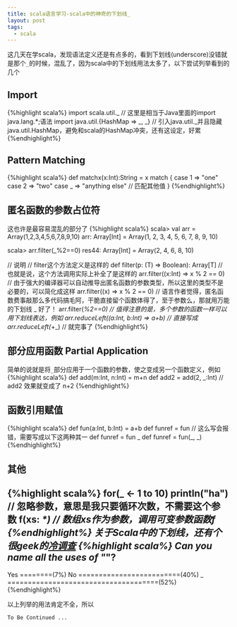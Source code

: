 ```yaml
---
title: scala语言学习-scala中的神奇的下划线_
layout: post
tags:
  - scala
---
```

这几天在学scala，发现语法定义还是有点多的，看到下划线(underscore)没错就是那个`_`的时候，混乱了，因为scala中的下划线用法太多了，以下尝试列举看到的几个

## Import
{%highlight scala%}
import scala.util._ // 这里是相当于Java里面的import java.lang.*;语法
import java.util.{HashMap => _, _} // 引入java.util._并且隐藏java.util.HashMap，避免和scala的HashMap冲突，还有这设定，好累
{%endhighlight%}

## Pattern Matching
{%highlight scala%}
def matchx(x:Int):String = x match {
    case 1 => "one"
    case 2 => "two"
    case _ => "anything else" // 匹配其他值
}
{%endhighlight%}

## 匿名函数的参数占位符
这也许是最容易混乱的部分了
{%highlight scala%}
scala> val arr = Array(1,2,3,4,5,6,7,8,9,10)
arr: Array[Int] = Array(1, 2, 3, 4, 5, 6, 7, 8, 9, 10)

scala> arr.filter(_%2==0)
res44: Array[Int] = Array(2, 4, 6, 8, 10)

// 说明
// filter这个方法定义是这样的
def filter(p: (T) => Boolean): Array[T]
// 也就是说，这个方法调用实际上补全了是这样的
arr.filter((x:Int) => x % 2 == 0)
// 由于强大的编译器可以自动推导出匿名函数的参数类型，所以这里的类型不是必要的，可以简化成这样
arr.filter((x) => x % 2 == 0)
// 语言作者觉得，匿名函数费事敲那么多代码搞毛阿，干脆直接留个函数体得了，至于参数么，那就用万能的下划线 _ 好了！
arr.filter(_%2==0)
// 值得注意的是，多个参数的函数一样可以用下划线表达，例如
arr.reduceLeft((a:Int, b:Int) => a+b)
// 直接写成
arr.reduceLeft(_+_)
// 就完事了
{%endhighlight%}

## 部分应用函数 Partial Application
简单的说就是将`_`部分应用于一个函数的参数，使之变成另一个函数定义，例如
{%highlight scala%}
def add(m:Int, n:Int) = m+n
def add2 = add(2, _:Int) // add2 效果就变成了 n+2
{%endhighlight%}

## 函数引用赋值
{%highlight scala%}
def fun(a:Int, b:Int) = a+b
def funref = fun // 这么写会报错，需要写成以下这两种其一
def funref = fun _
def funref = fun(_, _)
{%endhighlight%}

## 其他
{%highlight scala%}
for(_ <- 1 to 10) println("ha") // 忽略参数，意思是我只要循环次数，不需要这个参数
f(xs: _*) // 数组xs作为参数，调用可变参数函数f
{%endhighlight%}
关于Scala中的下划线，还有个很geek的[冷调查](http://www.scala-lang.org/old/node/5496)
{%highlight scala%}
Can you name all the uses of "_"?
-------------------------------------
Yes ========(7%)
 No =========================(40%)
  _ =====================================(52%)
{%endhighlight%}

以上列举的用法肯定不全，所以

`To Be Continued ...`

